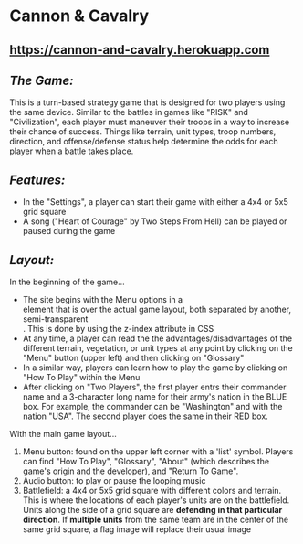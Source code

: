 # Cannon & Cavalry

## https://cannon-and-cavalry.herokuapp.com

## <i>The Game:</i>
This is a turn-based strategy game that is designed for two players using the same device. Similar to the battles in games like "RISK" and "Civilization", each player must maneuver their troops in a way to increase their chance of success. Things like terrain, unit types, troop numbers, direction, and offense/defense status help determine the odds for each player when a battle takes place.

## <i>Features:</i>
- In the "Settings", a player can start their game with either a 4x4 or 5x5 grid square
- A song ("Heart of Courage" by Two Steps From Hell) can be played or paused during the game

## <i>Layout:</i>
In the beginning of the game...
- The site begins with the Menu options in a <div> element that is over the actual game layout, both separated by another, semi-transparent <div>. This is done by using the z-index attribute in CSS
- At any time, a player can read the the advantages/disadvantages of the different terrain, vegetation, or unit types at any point by clicking on the "Menu" button (upper left) and then clicking on "Glossary"
- In a similar way, players can learn how to play the game by clicking on "How To Play" within the Menu
- After clicking on "Two Players", the first player entrs their commander name and a 3-character long name for their army's nation in the BLUE box. For example, the commander can be "Washington" and with the nation "USA". The second player does the same in their RED box.
  
With the main game layout...
<ol>
  <li>
    Menu button: found on the upper left corner with a 'list' symbol. Players can find "How To Play", "Glossary", "About" (which describes the game's origin and the developer), and "Return To Game".
  </li>
  <li>
    Audio button: to play or pause the looping music
  </li>
  <li>
    Battlefield: a 4x4 or 5x5 grid square with different colors and terrain. This is where the locations of each player's units are on the battlefield. Units along the side of a grid square are <b>defending in that particular direction</b>. If <b>multiple units</b> from the same team are in the center of the same grid square, a flag image will replace their usual image
  </li>
</ol>
